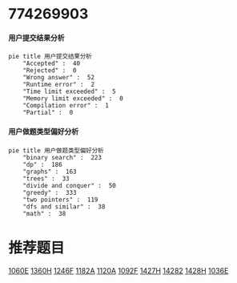 # 774269903

<!-- tabs:start -->



#### **用户提交结果分析**

```mermaid
pie title 用户提交结果分析
    "Accepted" :  40
    "Rejected" :  0
    "Wrong answer" :  52
    "Runtime error" :  2
    "Time limit exceeded" :  5
    "Memory limit exceeded" :  0
    "Compilation error" :  1
    "Partial" :  0
```

#### **用户做题类型偏好分析**

```mermaid
pie title 用户做题类型偏好分析
    "binary search" :  223
    "dp" :  186
    "graphs" :  163
    "trees" :  33
    "divide and conquer" :  50
    "greedy" :  333
    "two pointers" :  119
    "dfs and similar" :  38
    "math" :  38
```



<!-- tabs:end -->
# 推荐题目
[1060E](https://codeforces.com/contest/1060/problem/E)
[1360H](https://codeforces.com/contest/1360/problem/H)
[1246F](https://codeforces.com/contest/1246/problem/F)
[1182A](https://codeforces.com/contest/1182/problem/A)
[1120A](https://codeforces.com/contest/1120/problem/A)
[1092F](https://codeforces.com/contest/1092/problem/F)
[1427H](https://codeforces.com/contest/1427/problem/H)
[14282](https://codeforces.com/contest/1428/problem/2)
[1428H](https://codeforces.com/contest/1428/problem/H)
[1036E](https://codeforces.com/contest/1036/problem/E)
